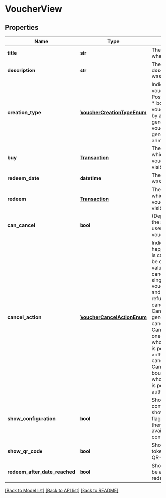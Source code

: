 # VoucherView

## Properties
Name | Type | Description | Notes
------------ | ------------- | ------------- | -------------
**title** | **str** | The voucher title when it was created. | [optional] 
**description** | **str** | The voucher description when it was created. | [optional] 
**creation_type** | [**VoucherCreationTypeEnum**](VoucherCreationTypeEnum.md) | Indicates how a voucher was created Possible values are: * bought: The voucher was bought by an user * generated: The voucher was generated by an administrator  | [optional] 
**buy** | [**Transaction**](Transaction.md) | The transaction which bought this voucher, if any and visible.  | [optional] 
**redeem_date** | **datetime** | The date the voucher was redeemer, if any. | [optional] 
**redeem** | [**Transaction**](Transaction.md) | The transaction which redeemed this voucher, if any and visible.  | [optional] 
**can_cancel** | **bool** | (Deprecated) Can the authenticated user cancel this voucher? | [optional] 
**cancel_action** | [**VoucherCancelActionEnum**](VoucherCancelActionEnum.md) | Indicates what happens if a voucher is canceled, if it can be canceled Possible values are: * cancelAndRefund: A single bought voucher is canceled and the amount is refunded * cancelGenerated: Cancels a single generated voucher * cancelPendingPack: Cancels more than one bought vouchers whose buy payment is pending authorization * cancelPendingSingle: Cancels a single bought vouchers whose buy payment is pending authorization  | [optional] 
**show_configuration** | **bool** | Should the voucher configuration be shown to users? This flag is &#x60;true&#x60; when there are multiple available configurations.  | [optional] 
**show_qr_code** | **bool** | Should the voucher token be shown as QR-code for users? | [optional] 
**redeem_after_date_reached** | **bool** | Should the voucher be available to be redeemed? | [optional] 

[[Back to Model list]](../README.md#documentation-for-models) [[Back to API list]](../README.md#documentation-for-api-endpoints) [[Back to README]](../README.md)


